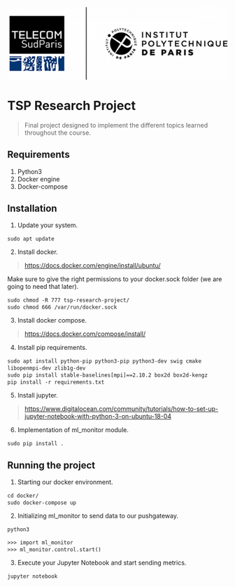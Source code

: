 <p align="center">
<img src=assets/tsp-ipparis.png>
</p>

# TSP Research Project
> Final project designed to implement the different topics learned throughout the course.

## Requirements
1. Python3
2. Docker engine
3. Docker-compose

## Installation

1. Update your system.
```
sudo apt update
```

2. Install docker.
> https://docs.docker.com/engine/install/ubuntu/

Make sure to give the right permissions to your docker.sock folder (we are going to need that later).

```
sudo chmod -R 777 tsp-research-project/
sudo chmod 666 /var/run/docker.sock
```

3. Install docker compose.
> https://docs.docker.com/compose/install/

4. Install pip requirements.
```
sudo apt install python-pip python3-pip python3-dev swig cmake libopenmpi-dev zlib1g-dev
sudo pip install stable-baselines[mpi]==2.10.2 box2d box2d-kengz
pip install -r requirements.txt
```

5. Install jupyter.
> https://www.digitalocean.com/community/tutorials/how-to-set-up-jupyter-notebook-with-python-3-on-ubuntu-18-04

6. Implementation of ml_monitor module.
```
sudo pip install .
```

## Running the project
1. Starting our docker environment.
```
cd docker/
sudo docker-compose up
```
2. Initializing ml_monitor to send data to our pushgateway.
```
python3
```
```
>>> import ml_monitor
>>> ml_monitor.control.start()
```
3. Execute your Jupyter Notebook and start sending metrics.
```
jupyter notebook
```
